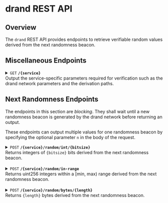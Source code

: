 # drand REST API

## Overview
The `drand` REST API provides endpoints to retrieve verifiable random values derived from the next randomness beacon.

## Miscellaneous Endpoints

<details>
 <summary>
 <code>GET</code> <code><b>/{service}</b></code> <br />
 Output the service-specific parameters required for verification such as the drand network parameters and the derivation paths.
 </summary>

##### Parameters

- `service` (path parameter, required): Name of the service.

##### Responses

If successful, returns a `200 OK` status and a JSON object with the following attributes:
> | Attribute          | Type         | Description                                                                     |
> |--------------------|--------------|---------------------------------------------------------------------------------|
> | `app_name`         | string       | Application name used during the randomness derivation.                         |
> | `network`          | object       | Information about the drand network used by the service.                        |
> | `derivation_paths` | object array | Contains the parameters used during the randomness derivation of each function. |

#### Usage
```bash
>>> curl -X GET "http://1.2.3.4/exampleService" -H "Authorization: Bearer <your_jwt_token>"
{
  "app_name": "exampleService",
  "network": {
      "public_key": "8d4dc143b2128e18b4cdace6e5abece8012bfeca48551a008a69a1bbc88b71d37da840d2c8b028170f0a8704c90c1617",
      "period": 30,
      "genesis_time": 1698856390,
      "genesis_seed": "36ab1415e2967a7571f70f88cbf733eb77ef1a3ed34173ecc5e7bac924aeb17f",
      "chain_hash": "f11df9e56edb49c6b049cd73a68214be4e879688fdd696f96f0750ad377f9be4",
      "scheme": "pedersen-bls-chained",
      "beacon_id": "default"
  },
  "derivation_paths": [
    {
      "fn": "uint32",
      "dst": "Uint32",
      "hash": "Shake128"
    },
    {
      "fn": "uint64",
      "dst": "Uint64",
      "hash": "Shake128"
    }
  ]
}
```

</details>

## Next Randomness Endpoints
The endpoints in this section are *blocking*. They shall wait until a new randomness beacon is generated by the drand network before returning an output.

These endpoints can output multiple values for one randomness beacon by specifying the optional parameter `n` in the body of the request.

<details>
 <summary>
 <code>POST</code> <code><b>/{service}/random/int/{bitsize}</b></code><br />
 Returns integers of <code>{bitsize}</code> bits derived from the next randomness beacon.
 </summary>

##### Parameters

- `service` (path parameter, required): Name of the service.
- `bitsize` (path parameter, required): The size in bits of the random integers, must be one of the following: `8`, `16`, `24`, `32`, `40`, `48`, `56`, `64`, `72`, `80`, `88`, `96`, `104`, `112`, `120`, `128`, `136`, `144`, `152`, `160`, `168`, `176`, `184`, `192`, `200`, `208`, `216`, `224`, `232`, `240`, `248`, `256`.

##### Request Body

The endpoint expects a JSON body with the following attributes:

> | Attribute    | Type                  | Required | Default           | Description                                                                     |
> |--------------|-----------------------|----------|-------------------|---------------------------------------------------------------------------------|
> | `seed`       | Base64-encoded string | Yes      | n/a               | Customization data used to obtain a unique random value.                        |
> | `n`          | unsigned integer      | No       | 1                 | Number of values that should be output, at most 4096.                           |
> | `type`       | string                | No       | "int"             | Either "int" for a (signed) integer, or "uint" for an unsigned integer.         |

##### Responses

If successful, returns a `200 OK` status and a JSON object with the following attributes:
> | Attribute    | Type                                 | Description                                    |
> |--------------|--------------------------------------|------------------------------------------------|
> | `round`      | unsigned integer                     | Round at which the random value was generated. |
> | `randomness` | array of string-encoded integers     | Requested integers as an array of strings.     |

#### Usage
```bash
>>> curl -X POST "http://1.2.3.4/exampleService/random/unsigned/32" \
-H "Authorization: Bearer <your_jwt_token>" \
-H "Content-Type: application/json" \
-d '{"seed": "QUFBQQ==", "n": 2}'
{
  "round": 12345,
  "randomness": ["-2271373", "1100599"]
}
```
</details><br />

<details> 
 <summary>
 <code>POST</code> <code><b>/{service}/random/in-range</b></code><br />
 Returns uint256 integers within a [min, max) range derived from the next randomness beacon.
 </summary>

##### Parameters

- `service` (path parameter, required): Name of the service.

##### Request Body

The endpoint expects a JSON body with the following attributes:

> | Attribute | Type                  | Required | Default           | Description                                                       |
> |-----------|-----------------------|----------|-------------------|-------------------------------------------------------------------|
> | `seed`    | Base64-encoded string | Yes      | n/a               | Customization data used to obtain a unique random value.          |
> | `max`     | unsigned integer      | Yes      | n/a               | Maximum of the range (exclusive), must be greater than min.       |
> | `min`     | unsigned integer      | No       | 0                 | Minimum of the range, defaults to 0, must be >= 0.                |
> | `n`       | unsigned integer      | No       | 1                 | Number of values that should be output, at most 4096.             |

##### Responses

If successful, returns a `200 OK` status and a JSON object with the following attributes:
> | Attribute    | Type                                 | Description                                                                   |
> |--------------|--------------------------------------|-------------------------------------------------------------------------------|
> | `round`      | unsigned integer                     | Round at which the random value was generated.                                |
> | `randomness` | array of string-encoded integers     | Requested integers within the [min, max) interval as an array of strings.     |

#### Usage
```bash
>>> curl -X POST "http://1.2.3.4/exampleService/random/in-range" \
-H "Authorization: Bearer <your_jwt_token>" \
-H "Content-Type: application/json" \
-d '{"seed": "QUFBQQ==", "min": 0, "max": 1073741824}'
{
  "round": 12345,
  "randomness": ["929561826"]
}
```
</details><br />

<details>
 <summary>
 <code>POST</code> <code><b>/{service}/random/bytes/{length}</b></code><br />
 Returns <code>{length}</code> bytes derived from the next randomness beacon.
 </summary>

##### Parameters

- `service` (path parameter, required): Name of the service.
- `length` (path parameter, required): Number of bytes requested.

##### Request Body

The endpoint expects a JSON body with the following attributes:

> | Attribute | Type                  | Required | Default           | Description                                              |
> |-----------|-----------------------|----------|-------------------|----------------------------------------------------------|
> | `seed`    | Base64-encoded string | Yes      | n/a               | Customization data used to obtain a unique random value. |

##### Responses

If successful, returns a `200 OK` status and a JSON object with the following attributes:
> | Attribute    | Type                  | Description                                    |
> |--------------|-----------------------|------------------------------------------------|
> | `round`      | unsigned integer      | Round at which the random bytes were generated.|
> | `randomness` | Base64-encoded bytes  | Random bytes.                                  |

#### Usage
```bash
>>> curl -X POST "http://1.2.3.4/exampleService/random/bytes/64" \
-H "Authorization: Bearer <your_jwt_token>" \
-H "Content-Type: application/json" \
-d '{"seed": "QUFBQQ=="}'
{
  "round": 12345,
  "randomness": "S2BtHuIgNRphZVuGTl/4tEvZ5i+ErBuu33bpJcDOxP83Z8lTunQ9XFRfTmesXolGU8QOLhY9/Ls/5AqC3LIIHQ=="
}
```
</details>
